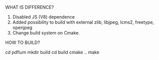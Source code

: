 
WHAT IS DIFFERENCE?

1. Disabled JS (V8) dependence
2. Added possibility to build with external zlib, libjpeg, lcms2, freetype, openjpeg
3. Change build system on Cmake.

HOW TO BUILD?

cd pdfium
mkdir build
cd build
cmake ..
make
